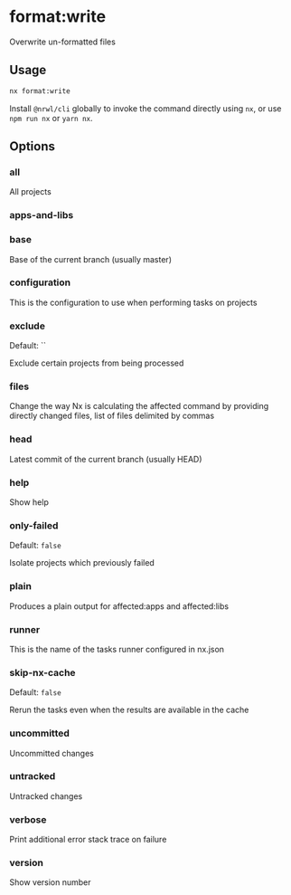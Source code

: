 # format:write

Overwrite un-formatted files

## Usage

```bash
nx format:write
```

Install `@nrwl/cli` globally to invoke the command directly using `nx`, or use `npm run nx` or `yarn nx`.

## Options

### all

All projects

### apps-and-libs

### base

Base of the current branch (usually master)

### configuration

This is the configuration to use when performing tasks on projects

### exclude

Default: ``

Exclude certain projects from being processed

### files

Change the way Nx is calculating the affected command by providing directly changed files, list of files delimited by commas

### head

Latest commit of the current branch (usually HEAD)

### help

Show help

### only-failed

Default: `false`

Isolate projects which previously failed

### plain

Produces a plain output for affected:apps and affected:libs

### runner

This is the name of the tasks runner configured in nx.json

### skip-nx-cache

Default: `false`

Rerun the tasks even when the results are available in the cache

### uncommitted

Uncommitted changes

### untracked

Untracked changes

### verbose

Print additional error stack trace on failure

### version

Show version number
